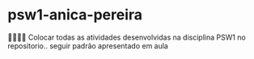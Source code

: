# psw1-anica-pereira

💓🍍👑👑
Colocar todas as atividades desenvolvidas na disciplina PSW1 no repositorio.. seguir padrão apresentado em aula
